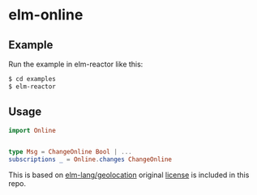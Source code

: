 elm-online
==========

## Example

Run the example in elm-reactor like this:

```bash
$ cd examples
$ elm-reactor
```

## Usage

```elm
import Online


type Msg = ChangeOnline Bool | ...
subscriptions _ = Online.changes ChangeOnline
```

This is based on [elm-lang/geolocation](https://github.com/elm-lang/geolocation) original [license](./LICENSE_GEOLOCATION) is included in this repo.
